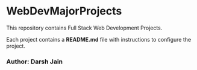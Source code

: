 # WebDevMajorProjects

This repository contains Full Stack Web Development Projects.

Each project contains a __README.md__ file with instructions to configure the project.

### Author: Darsh Jain